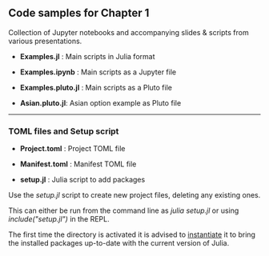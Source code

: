 ## Code samples for Chapter 1

Collection of Jupyter notebooks and accompanying slides & scripts from various presentations.

- **Examples.jl** : Main scripts in Julia format

- **Examples.ipynb** : Main scripts as a Jupyter file

- **Examples.pluto.jl** : Main scripts as a Pluto file

- **Asian.pluto.jl**: Asian option example as Pluto file

---

### TOML files and Setup script

- **Project.toml** : Project TOML file

- **Manifest.toml** : Manifest TOML file

- **setup.jl** : Julia script to add packages

Use the *setup.jl* script to create new project files, deleting any existing ones.

This can either be run from the command line as *julia setup.jl* or using *include("setup.jl")* in the REPL.

The first time the directory is activated it is advised to <u>instantiate</u> it to bring the installed packages up-to-date with the current version of Julia.
